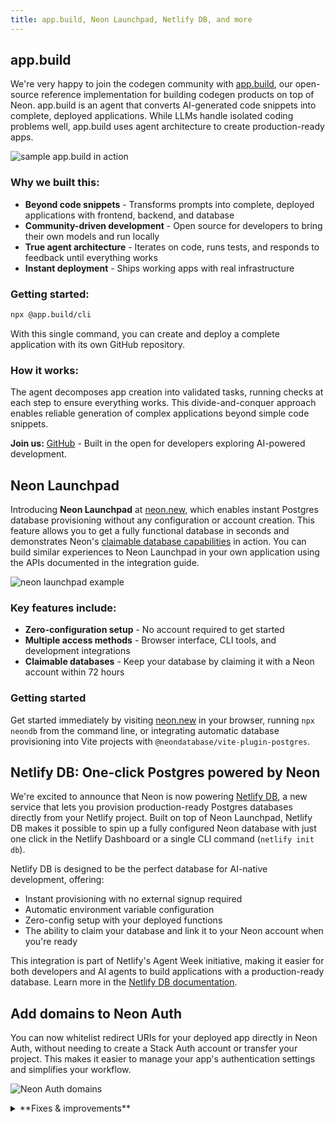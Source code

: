 ```yaml
---
title: app.build, Neon Launchpad, Netlify DB, and more
---
```


## app.build

We're very happy to join the codegen community with [app.build](https://www.app.build/), our open-source reference implementation for building codegen products on top of Neon. app.build is an agent that converts AI-generated code snippets into complete, deployed applications. While LLMs handle isolated coding problems well, app.build uses agent architecture to create production-ready apps.

![sample app.build in action](/docs/changelog/app_build.png)

### Why we built this:

- **Beyond code snippets** - Transforms prompts into complete, deployed applications with frontend, backend, and database
- **Community-driven development** - Open source for developers to bring their own models and run locally
- **True agent architecture** - Iterates on code, runs tests, and responds to feedback until everything works
- **Instant deployment** - Ships working apps with real infrastructure

### Getting started:

```bash
npx @app.build/cli
```

With this single command, you can create and deploy a complete application with its own GitHub repository.

### How it works:

The agent decomposes app creation into validated tasks, running checks at each step to ensure everything works. This divide-and-conquer approach enables reliable generation of complex applications beyond simple code snippets.

**Join us:** [GitHub](https://github.com/appdotbuild) - Built in the open for developers exploring AI-powered development.

## Neon Launchpad

Introducing **Neon Launchpad** at [neon.new](https://neon.new), which enables instant Postgres database provisioning without any configuration or account creation. This feature allows you to get a fully functional database in seconds and demonstrates Neon's [claimable database capabilities](https://neon.com/docs/workflows/claimable-database-integration) in action. You can build similar experiences to Neon Launchpad in your own application using the APIs documented in the integration guide.

![neon launchpad example](/docs/changelog/launchpad.png)

### Key features include:

- **Zero-configuration setup** - No account required to get started
- **Multiple access methods** - Browser interface, CLI tools, and development integrations
- **Claimable databases** - Keep your database by claiming it with a Neon account within 72 hours

### Getting started

Get started immediately by visiting [neon.new](https://neon.new) in your browser, running `npx neondb` from the command line, or integrating automatic database provisioning into Vite projects with `@neondatabase/vite-plugin-postgres`.

## Netlify DB: One-click Postgres powered by Neon

We're excited to announce that Neon is now powering [Netlify DB](https://www.netlify.com/blog/netlify-db-database-for-ai-native-development/), a new service that lets you provision production-ready Postgres databases directly from your Netlify project. Built on top of Neon Launchpad, Netlify DB makes it possible to spin up a fully configured Neon database with just one click in the Netlify Dashboard or a single CLI command (`netlify init db`).

Netlify DB is designed to be the perfect database for AI-native development, offering:

- Instant provisioning with no external signup required
- Automatic environment variable configuration
- Zero-config setup with your deployed functions
- The ability to claim your database and link it to your Neon account when you're ready

This integration is part of Netlify's Agent Week initiative, making it easier for both developers and AI agents to build applications with a production-ready database. Learn more in the [Netlify DB documentation](https://docs.netlify.com/storage/netlify-db/).

## Add domains to Neon Auth

You can now whitelist redirect URIs for your deployed app directly in Neon Auth, without needing to create a Stack Auth account or transfer your project. This makes it easier to manage your app's authentication settings and simplifies your workflow.

![Neon Auth domains](/docs/changelog/neon-auth-domains.png)

<details>

<summary>**Fixes & improvements**</summary>

- **Neon Console**
  - We updated the warning message to clarify that changing compute size settings will definitely interrupt database connections, rather than just possibly doing so. We want to make that clear so you know exactly what to expect.
  - Every new user now starts with their own free organization, simplifying our [object hierarchy](https://neon.com/docs/manage/overview) and improving development velocity.

- **Neon serverless driver**
  - The Neon serverless driver was updated to version 1.0.1. This release includes package updates and addresses a few other issues:
    - The package now prints a security warning to the console when a connection is made in a web browser. This behavior can be suppressed with a new configuration option: `disableWarningInBrowsers`.
    - `escapeIdentifier` is now re-exported from `pg`, resolving [#154](https://github.com/neondatabase/serverless-driver/issues/154).
    - Fixes a module resolution issue in the Deno/JSR version of the driver by correcting the `@types/pg` version reference, resolving [#112](https://github.com/neondatabase/serverless-driver/issues/112).

- **Neon API**
  - We've added new API endpoints to help you manage your Neon Auth domains: [list domains](https://api-docs.neon.tech/reference/listneonauthredirecturiwhitelistdomains), [add a domain](https://api-docs.neon.tech/reference/addneonauthdomaintoredirecturiwhitelist), and [delete a domain](https://api-docs.neon.tech/reference/deleteneonauthdomainfromredirecturiwhitelist). These endpoints make it easy to manage your redirect URIs programmatically.

- **Neon CLI**
  - Version 2.10.0: prompts for organization selection if needed, with an option to save as default.

- **Fixes**
  - Fixed an issue with IPv6 validation, ensuring that compressed IPv6 formats are properly validated. This improves stability and correctness for users relying on IPv6 functionality.

</details>
